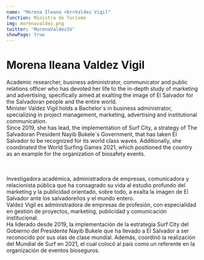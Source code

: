 ```yaml
---
name: "Morena Ileana <br>Valdez Vigil"
function: Ministra de Turismo
img: morenavaldez.png
twitter: 'MorenaValdezSV'
showPage: true
---
```


# Morena Ileana Valdez Vigil
 
Academic researcher, business administrator, communicator and public relations officer who has devoted her life to the in-depth study of marketing and advertising, specifically aimed at exalting the image of El Salvador for the Salvadoran people and the entire world.<br>
Minister Valdez Vigil holds a Bachelor´s in business administrator, specializing in project management, marketing, advertising and institutional communication.<br>
Since 2019, she has lead, the implementation of Surf City, a strategy of The Salvadoran President Nayib Bukele´s Government, that has taken El Salvador to be recognized for its world class waves. Additionally, she coordinated the World Surfing Games 2021, which positioned the country as an example for the organization of biosafety events.

<br><br>
Investigadora académica, administradora de empresas, comunicadora y relacionista pública que ha consagrado su vida al estudio profundo del marketing y la publicidad orientado, sobre todo, a exalta la imagen de El Salvador ante los salvadoreños y el mundo entero.<br>
Valdez Vigil es administradora de empresas de profesión, con especialidad en gestión de proyectos, marketing, publicidad y comunicación institucional. <br>
Ha liderado desde 2019, la implementación de la estrategia Surf City del Gobierno del Presidente Nayib Bukele que ha llevado a El Salvador a ser reconocido por sus olas de clase mundial. Además, coordinó la realización del Mundial de Surf en 2021, el cual colocó al país como un referente en la organización de eventos bioseguros.
<br><br>






